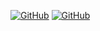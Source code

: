 [![GitHub](https://github-readme-stats.vercel.app/api/top-langs/?username=ryuichi1208&layout=compact)](https://github-readme-stats.vercel.app/api/top-langs/?username=ryuichi1208&layout=compact)
[![GitHub](https://github-readme-stats.vercel.app/api?username=ryuichi1208&show_icons=true&theme=tokyonight)](https://github-readme-stats.vercel.app/api?username=ryuichi1208&show_icons=true&theme=tokyonight)
